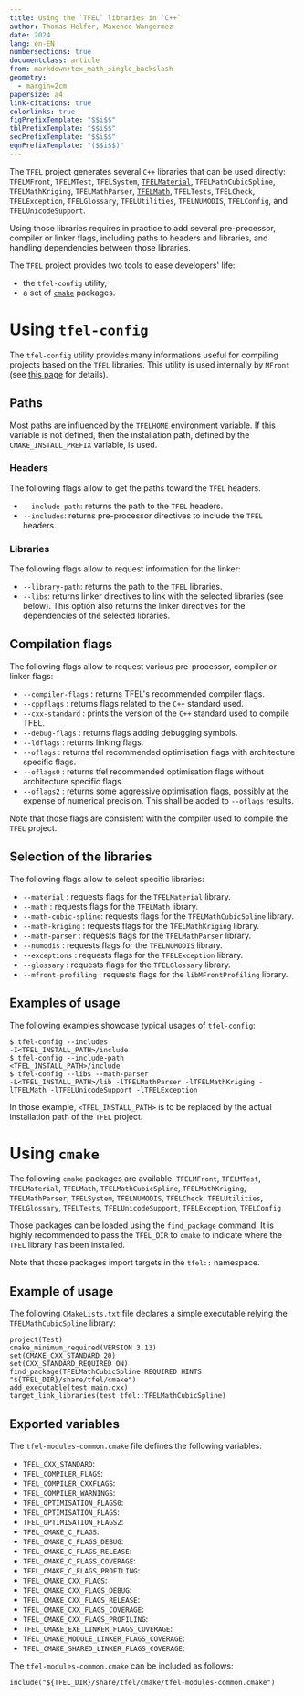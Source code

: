 ```yaml
---
title: Using the `TFEL` libraries in `C++`
author: Thomas Helfer, Maxence Wangermez
date: 2024
lang: en-EN
numbersections: true
documentclass: article
from: markdown+tex_math_single_backslash
geometry:
  - margin=2cm
papersize: a4
link-citations: true
colorlinks: true
figPrefixTemplate: "$$i$$"
tblPrefixTemplate: "$$i$$"
secPrefixTemplate: "$$i$$"
eqnPrefixTemplate: "($$i$$)"
---
```


The `TFEL` project generates several `C++` libraries that can be used
directly: `TFELMFront`, `TFELMTest`, `TFELSystem`,
[`TFELMaterial`](tfel-material.html), `TFELMathCubicSpline`,
`TFELMathKriging`, `TFELMathParser`, [`TFELMath`](tfel-math.html),
`TFELTests`, `TFELCheck`, `TFELException`, `TFELGlossary`,
`TFELUtilities`, `TFELNUMODIS`, `TFELConfig`, and `TFELUnicodeSupport`.

Using those libraries requires in practice to add several pre-processor,
compiler or linker flags, including paths to headers and libraries, and
handling dependencies between those libraries.

The `TFEL` project provides two tools to ease developers' life:

- the `tfel-config` utility,
- a set of [`cmake`](https://cmake.org/) packages.

# Using `tfel-config`

The `tfel-config` utility provides many informations useful for
compiling projects based on the `TFEL` libraries. This utility is used
internally by `MFront` (see [this
page](compiling-mfront-shared-libraries.html) for details).

## Paths

Most paths are influenced by the `TFELHOME` environment variable. If this
variable is not defined, then the installation path, defined by the
`CMAKE_INSTALL_PREFIX` variable, is used.

### Headers

The following flags allow to get the paths toward the `TFEL` headers.

- `--include-path`: returns the path to the `TFEL` headers.
- `--includes`: returns pre-processor directives to include the `TFEL`
  headers.

### Libraries

The following flags allow to request information for the linker:

- `--library-path`: returns the path to the `TFEL` libraries.
- `--libs`: returns linker directives to link with the selected libraries
  (see below). This option also returns the linker directives for the
  dependencies of the selected libraries. 

## Compilation flags

The following flags allow to request various pre-processor, compiler or
linker flags:

- `--compiler-flags` : returns TFEL's recommended compiler flags.
- `--cppflags` : returns flags related to the `C++` standard used.
- `--cxx-standard` : prints the version of the `C++` standard used to
  compile TFEL.
- `--debug-flags` : returns flags adding debugging symbols.
- `--ldflags` : returns linking flags.
- `--oflags` : returns tfel recommended optimisation flags with
  architecture specific flags.
- `--oflags0` : returns tfel recommended optimisation flags without
  architecture specific flags.
- `--oflags2` : returns some aggressive optimisation flags, possibly at
  the expense of numerical precision. This shall be added to `--oflags`
  results.

Note that those flags are consistent with the compiler used to compile
the `TFEL` project.

## Selection of the libraries

The following flags allow to select specific libraries:

- `--material`         : requests flags for the `TFELMaterial` library.
- `--math`             : requests flags for the `TFELMath` library.
- `--math-cubic-spline`: requests flags for the `TFELMathCubicSpline` library.
- `--math-kriging`     : requests flags for the `TFELMathKriging` library.
- `--math-parser`      : requests flags for the `TFELMathParser` library.
- `--numodis`          : requests flags for the `TFELNUMODIS` library.
- `--exceptions`       : requests flags for the `TFELException` library.
- `--glossary`         : requests flags for the `TFELGlossary` library.
- `--mfront-profiling` : requests flags for the `libMFrontProfiling` library.

## Examples of usage

The following examples showcase typical usages of `tfel-config`:

~~~~{.bash}
$ tfel-config --includes
-I<TFEL_INSTALL_PATH>/include 
$ tfel-config --include-path
<TFEL_INSTALL_PATH>/include 
$ tfel-config --libs --math-parser
-L<TFEL_INSTALL_PATH>/lib -lTFELMathParser -lTFELMathKriging -lTFELMath -lTFELUnicodeSupport -lTFELException
~~~~

In those example, `<TFEL_INSTALL_PATH>` is to be replaced by the actual
installation path of the `TFEL` project.

# Using `cmake`

The following `cmake` packages are available: `TFELMFront`, `TFELMTest`,
`TFELMaterial`, `TFELMath`, `TFELMathCubicSpline`, `TFELMathKriging`,
`TFELMathParser`, `TFELSystem`, `TFELNUMODIS`, `TFELCheck`,
`TFELUtilities`, `TFELGlossary`, `TFELTests`, `TFELUnicodeSupport`,
`TFELException`, `TFELConfig`

Those packages can be loaded using the `find_package` command. It is
highly recommended to pass the `TFEL_DIR` to `cmake` to indicate where
the `TFEL` library has been installed.

Note that those packages import targets in the `tfel::` namespace.

## Example of usage

The following `CMakeLists.txt` file declares a simple executable relying
the `TFELMathCubicSpline` library:

~~~~{.cmake}
project(Test)
cmake_minimum_required(VERSION 3.13)
set(CMAKE_CXX_STANDARD 20)
set(CXX_STANDARD_REQUIRED ON)
find_package(TFELMathCubicSpline REQUIRED HINTS "${TFEL_DIR}/share/tfel/cmake")
add_executable(test main.cxx)
target_link_libraries(test tfel::TFELMathCubicSpline)
~~~~

## Exported variables

The `tfel-modules-common.cmake` file defines the following variables:

- `TFEL_CXX_STANDARD`:
- `TFEL_COMPILER_FLAGS`:
- `TFEL_COMPILER_CXXFLAGS`:
- `TFEL_COMPILER_WARNINGS`:
- `TFEL_OPTIMISATION_FLAGS0`:
- `TFEL_OPTIMISATION_FLAGS`:
- `TFEL_OPTIMISATION_FLAGS2`:
- `TFEL_CMAKE_C_FLAGS`:
- `TFEL_CMAKE_C_FLAGS_DEBUG`:
- `TFEL_CMAKE_C_FLAGS_RELEASE`:
- `TFEL_CMAKE_C_FLAGS_COVERAGE`:
- `TFEL_CMAKE_C_FLAGS_PROFILING`:
- `TFEL_CMAKE_CXX_FLAGS`:
- `TFEL_CMAKE_CXX_FLAGS_DEBUG`:
- `TFEL_CMAKE_CXX_FLAGS_RELEASE`:
- `TFEL_CMAKE_CXX_FLAGS_COVERAGE`:
- `TFEL_CMAKE_CXX_FLAGS_PROFILING`:
- `TFEL_CMAKE_EXE_LINKER_FLAGS_COVERAGE`:
- `TFEL_CMAKE_MODULE_LINKER_FLAGS_COVERAGE`:
- `TFEL_CMAKE_SHARED_LINKER_FLAGS_COVERAGE`:

The `tfel-modules-common.cmake` can be included as follows:

~~~~{.cmake}
include("${TFEL_DIR}/share/tfel/cmake/tfel-modules-common.cmake")
~~~~

